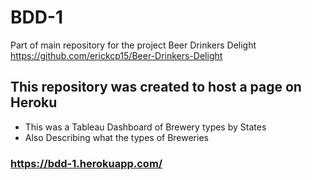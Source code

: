 # BDD-1

Part of main repository for the project Beer Drinkers Delight
https://github.com/erickcp15/Beer-Drinkers-Delight

## This repository was created to host a page on Heroku

* This was a Tableau Dashboard of Brewery types by States
* Also Describing what the types of Breweries

### https://bdd-1.herokuapp.com/
